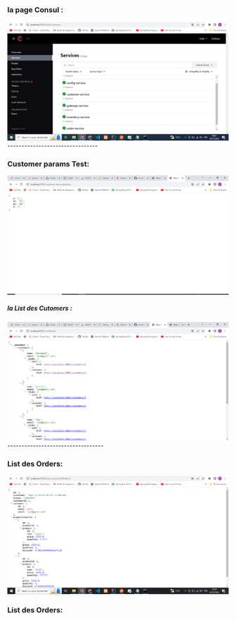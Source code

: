 <h3>la page Consul : </h3>
<img src="Captures/consul.PNG"/>
</br>
--------------------------------
<h3>Customer params Test: </h3>
<img src="Captures/customer-params.png"/>

<h5>la List des Cutomers : </h5>
<img src="Captures/customers.png">
----------------------------------
<h3>List des Orders: </h3>
<img src="Captures/List-Orders.png"/>
<h3>List des Orders: </h3>
